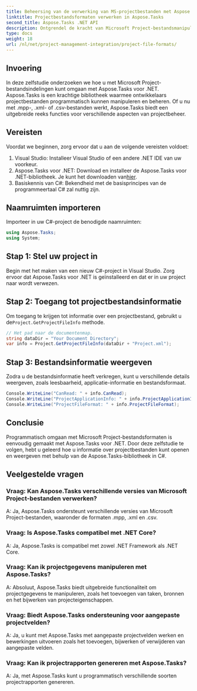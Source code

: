 ```yaml
---
title: Beheersing van de verwerking van MS-projectbestanden met Aspose.Tasks
linktitle: Projectbestandsformaten verwerken in Aspose.Tasks
second_title: Aspose.Tasks .NET API
description: Ontgrendel de kracht van Microsoft Project-bestandsmanipulatie met Aspose.Tasks voor .NET. Duik in naadloze integratie en beheer.
type: docs
weight: 18
url: /nl/net/project-management-integration/project-file-formats/
---
```

## Invoering
In deze zelfstudie onderzoeken we hoe u met Microsoft Project-bestandsindelingen kunt omgaan met Aspose.Tasks voor .NET. Aspose.Tasks is een krachtige bibliotheek waarmee ontwikkelaars projectbestanden programmatisch kunnen manipuleren en beheren. Of u nu met .mpp-, .xml- of .csv-bestanden werkt, Aspose.Tasks biedt een uitgebreide reeks functies voor verschillende aspecten van projectbeheer.
## Vereisten
Voordat we beginnen, zorg ervoor dat u aan de volgende vereisten voldoet:
1. Visual Studio: Installeer Visual Studio of een andere .NET IDE van uw voorkeur.
2.  Aspose.Tasks voor .NET: Download en installeer de Aspose.Tasks voor .NET-bibliotheek. Je kunt het downloaden van[hier](https://releases.aspose.com/tasks/net/).
3. Basiskennis van C#: Bekendheid met de basisprincipes van de programmeertaal C# zal nuttig zijn.

## Naamruimten importeren
Importeer in uw C#-project de benodigde naamruimten:
```csharp
using Aspose.Tasks;
using System;

```
## Stap 1: Stel uw project in
Begin met het maken van een nieuw C#-project in Visual Studio. Zorg ervoor dat Aspose.Tasks voor .NET is geïnstalleerd en dat er in uw project naar wordt verwezen.
## Stap 2: Toegang tot projectbestandsinformatie
 Om toegang te krijgen tot informatie over een projectbestand, gebruikt u de`Project.GetProjectFileInfo` methode.
```csharp
// Het pad naar de documentenmap.
string dataDir = "Your Document Directory";
var info = Project.GetProjectFileInfo(dataDir + "Project.xml");
```
## Stap 3: Bestandsinformatie weergeven
Zodra u de bestandsinformatie heeft verkregen, kunt u verschillende details weergeven, zoals leesbaarheid, applicatie-informatie en bestandsformaat.
```csharp
Console.WriteLine("CanRead: " + info.CanRead);
Console.WriteLine("ProjectApplicationInfo: " + info.ProjectApplicationInfo);
Console.WriteLine("ProjectFileFormat: " + info.ProjectFileFormat);
```

## Conclusie
Programmatisch omgaan met Microsoft Project-bestandsformaten is eenvoudig gemaakt met Aspose.Tasks voor .NET. Door deze zelfstudie te volgen, hebt u geleerd hoe u informatie over projectbestanden kunt openen en weergeven met behulp van de Aspose.Tasks-bibliotheek in C#.
## Veelgestelde vragen
### Vraag: Kan Aspose.Tasks verschillende versies van Microsoft Project-bestanden verwerken?
A: Ja, Aspose.Tasks ondersteunt verschillende versies van Microsoft Project-bestanden, waaronder de formaten .mpp, .xml en .csv.
### Vraag: Is Aspose.Tasks compatibel met .NET Core?
A: Ja, Aspose.Tasks is compatibel met zowel .NET Framework als .NET Core.
### Vraag: Kan ik projectgegevens manipuleren met Aspose.Tasks?
A: Absoluut, Aspose.Tasks biedt uitgebreide functionaliteit om projectgegevens te manipuleren, zoals het toevoegen van taken, bronnen en het bijwerken van projecteigenschappen.
### Vraag: Biedt Aspose.Tasks ondersteuning voor aangepaste projectvelden?
A: Ja, u kunt met Aspose.Tasks met aangepaste projectvelden werken en bewerkingen uitvoeren zoals het toevoegen, bijwerken of verwijderen van aangepaste velden.
### Vraag: Kan ik projectrapporten genereren met Aspose.Tasks?
A: Ja, met Aspose.Tasks kunt u programmatisch verschillende soorten projectrapporten genereren.